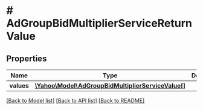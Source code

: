 # # AdGroupBidMultiplierServiceReturnValue

## Properties

Name | Type | Description | Notes
------------ | ------------- | ------------- | -------------
**values** | [**\Yahoo\Model\AdGroupBidMultiplierServiceValue[]**](AdGroupBidMultiplierServiceValue.md) |  | [optional] 

[[Back to Model list]](../../README.md#documentation-for-models) [[Back to API list]](../../README.md#documentation-for-api-endpoints) [[Back to README]](../../README.md)


